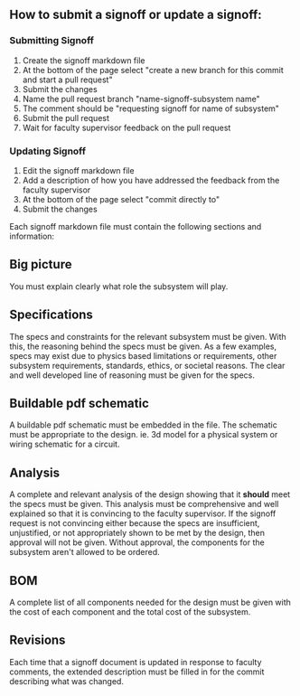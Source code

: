 ## How to submit a signoff or update a signoff:

### Submitting Signoff
1. Create the signoff markdown file 
2. At the bottom of the page select "create a new branch for this commit and start a pull request"
3. Submit the changes 
4. Name the pull request branch "name-signoff-subsystem name"
5. The comment should be "requesting signoff for name of subsystem"
6. Submit the pull request
7. Wait for faculty supervisor feedback on the pull request

### Updating Signoff

1. Edit the signoff markdown file 
2. Add a description of how you have addressed the feedback from the faculty supervisor
3. At the bottom of the page select "commit directly to"
4. Submit the changes 



Each signoff markdown file must contain the following sections and information:

## Big picture

You must explain clearly what role the subsystem will play.

## Specifications

The specs and constraints for the relevant subsystem must be given. With this, the reasoning behind the specs must be given. As a few examples, specs may exist due to physics based limitations or requirements, other subsystem requirements, standards, ethics, or societal reasons. The clear and well developed line of reasoning must be given for the specs.

## Buildable pdf schematic 

A buildable pdf schematic must be embedded in the file. The schematic must be appropriate to the design. ie. 3d model for a physical system or wiring schematic for a circuit. 

## Analysis

A complete and relevant analysis of the design showing that it **should** meet the specs must be given. This analysis must be comprehensive and well explained so that it is convincing to the faculty supervisor. If the signoff request is not convincing either because the specs are insufficient, unjustified, or not appropriately shown to be met by the design, then approval will not be given. Without approval, the components for the subsystem aren't allowed to be ordered. 

## BOM

A complete list of all components needed for the design must be given with the cost of each component and the total cost of the subsystem.

## Revisions

Each time that a signoff document is updated in response to faculty comments, the extended description must be filled in for the commit describing what was changed. 
